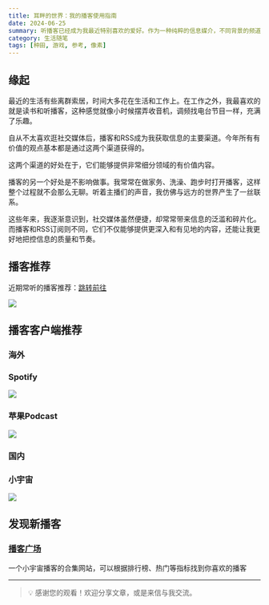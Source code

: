 ```yaml
---
title: 耳畔的世界：我的播客使用指南
date: 2024-06-25
summary: 听播客已经成为我最近特别喜欢的爱好。作为一种纯粹的信息媒介，不同背景的频道让我发现了许多有趣的事情。
category: 生活随笔
tags: [种田, 游戏, 参考, 像素]
---
```


## 缘起

最近的生活有些离群索居，时间大多花在生活和工作上。在工作之外，我最喜欢的就是读书和听播客，这种感觉就像小时候摆弄收音机，调频找电台节目一样，充满了乐趣。

自从不太喜欢逛社交媒体后，播客和RSS成为我获取信息的主要渠道。今年所有有价值的观点基本都是通过这两个渠道获得的。

这两个渠道的好处在于，它们能够提供非常细分领域的有价值内容。

播客的另一个好处是不影响做事。我常常在做家务、洗澡、跑步时打开播客，这样整个过程就不会那么无聊。听着主播们的声音，我仿佛与远方的世界产生了一丝联系。

这些年来，我逐渐意识到，社交媒体虽然便捷，却常常带来信息的泛滥和碎片化。而播客和RSS订阅则不同，它们不仅能够提供更深入和有见地的内容，还能让我更好地把控信息的质量和节奏。

## 播客推荐

近期常听的播客推荐：[跳转前往](https://www.chawfoo.com/look)

![](https://blog-1259751088.cos.ap-shanghai.myqcloud.com/uPic/CleanShot%202024-06-25%20at%2020.50.45.png)

## 播客客户端推荐

### 海外

### Spotify

![](https://blog-1259751088.cos.ap-shanghai.myqcloud.com/uPic/CleanShot%202024-06-25%20at%2021.03.04.png)

### 苹果Podcast

![](https://blog-1259751088.cos.ap-shanghai.myqcloud.com/uPic/CleanShot%202024-06-25%20at%2021.03.47.png)

### 国内

### 小宇宙

![](https://blog-1259751088.cos.ap-shanghai.myqcloud.com/uPic/CleanShot%202024-06-25%20at%2021.05.52.png)

## 发现新播客

### [播客广场](https://www.pcspy.net/)

一个小宇宙播客的合集网站，可以根据排行榜、热门等指标找到你喜欢的播客

---

> 💡 感谢您的观看！欢迎分享文章，或是来信与我交流。